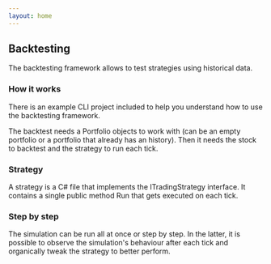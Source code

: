 ```yaml
---
layout: home
---
```


## Backtesting

The backtesting framework allows to test strategies using historical data.

### How it works

There is an example CLI project included to help you understand how to use the backtesting framework.

The backtest needs a Portfolio objects to work with (can be an empty portfolio or a portfolio that already has an history). Then it needs the stock to backtest and the strategy to run each tick.

### Strategy

A strategy is a C# file that implements the ITradingStrategy interface. It contains a single public method Run that gets executed on each tick.

### Step by step

The simulation can be run all at once or step by step. In the latter, it is possible to observe the simulation's behaviour after each tick and organically tweak the strategy to better perform.
